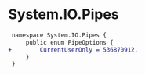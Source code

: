 # System.IO.Pipes

``` diff
 namespace System.IO.Pipes {
     public enum PipeOptions {
+        CurrentUserOnly = 536870912,
     }
 }
```

